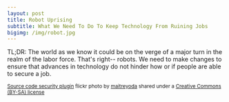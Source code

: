 ```yaml
---
layout: post
title: Robot Uprising
subtitle: What We Need To Do To Keep Technology From Ruining Jobs
bigimg: /img/robot.jpg
---
```

TL;DR: The world as we know it could be on the verge of a major turn in the realm of the labor force. That's right-- robots. We need to make changes to ensure that advances in technology do not hinder how or if people are able to secure a job.



<small> <a title="Robot" href="https://flickr.com/photos/maitreyoda/7856293086">Source code security plugin</a> flickr photo by <a href="https://flickr.com/people/maitreyoda">maitreyoda</a> shared under a <a href="https://creativecommons.org/licenses/by-sa/2.0/">Creative Commons (BY-SA) license</a> </small>
